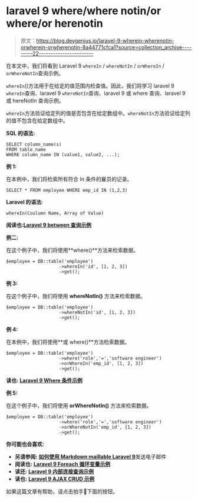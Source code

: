 # laravel 9 where/where notin/or where/or herenotin

> 原文：<https://blog.devgenius.io/laravel-9-wherein-wherenotin-orwherein-orwherenotin-8a44771cfca1?source=collection_archive---------22----------------------->

在本文中，我们将看到 Laravel 9 `whereIn` / `whereNotIn` / `orWhereIn` / `orWhereNotIn`查询示例。

`whereIn`()方法用于在给定的值范围内检查值。因此，我们将学习 laravel 9 `whereIn`查询、laravel 9 `whereNotIn`查询、laravel 9 或 where 查询、laravel 9 或 hereNotIn 查询示例。

`whereIn`方法验证给定列的值是否包含在给定数组中。`whereNotIn`方法验证给定列的值不包含在给定数组中。

**SQL 的语法:**

```
SELECT column_name(s)
FROM table_name
WHERE column_name IN (value1, value2, ...);
```

**例 1:**

在本例中，我们将检索所有符合 In 条件的雇员的记录。

```
SELECT * FROM employee WHERE emp_id IN (1,2,3)
```

**Laravel 的语法:**

```
whereIn(Coulumn Name, Array of Value)
```

**阅读也:**[**Laravel 9 between 查询示例**](https://websolutionstuff.com/post/laravel-9-wherebetween-query-example)

**例二:**

在这个例子中，我们将使用**where()**方法来检索数据。

```
$employee = DB::table('employee')
                    ->whereIn('id', [1, 2, 3])
                    ->get();
```

**例 3:**

在这个例子中，我们将使用 **whereNotIn()** 方法来检索数据。

```
$employee = DB::table('employee')
                    ->whereNotIn('id', [1, 2, 3])
                    ->get();
```

**例 4:**

在本例中，我们将使用**或 where()**方法检索数据。

```
$employee = DB::table('employee')
                    ->where('role','=','software engineer')
                    ->orWhereIn('emp_id', [1, 2, 3])
                    ->get();
```

**读也:** [**Laravel 9 Where 条件示例**](https://websolutionstuff.com/post/laravel-9-where-condition-example)

**例 5:**

在这个例子中，我们将使用 **orWhereNotIn()** 方法来检索数据。

```
$employee = DB::table('employee')
                    ->where('role','=','software engineer')
                    ->orWhereNotIn('emp_id', [1, 2, 3])
                    ->get();
```

**你可能也会喜欢:**

*   **另请参阅:** [**如何使用 Markdown maillable Laravel 9**](https://websolutionstuff.com/post/how-to-send-email-using-markdown-mailable-laravel-9)发送电子邮件
*   **阅读也:** [**Laravel 9 Foreach 循环变量示例**](https://websolutionstuff.com/post/laravel-9-foreach-loop-variable-example)
*   **读还:** [**Laravel 9 内部连接查询示例**](https://websolutionstuff.com/post/laravel-9-inner-join-query-example)
*   **读也:** [**Laravel 9 AJAX CRUD 示例**](https://websolutionstuff.com/post/laravel-9-ajax-crud-example)

如果这篇文章有帮助，请点击拍手👏下面的按钮。